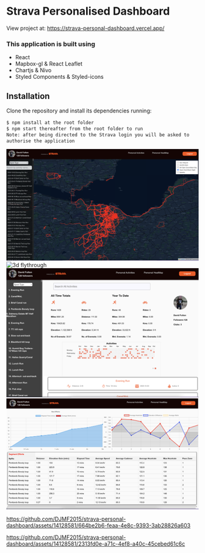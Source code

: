#  Strava Personalised Dashboard

View project at:
<https://strava-personal-dashboard.vercel.app/>

### This application is built using 
- React
- Mapbox-gl & React Leaflet
- Chartjs & Nivo
- Styled Components & Styled-icons

## Installation
 
Clone the repository and install its dependencies running:

    $ npm install at the root folder
    $ npm start thereafter from the root folder to run
    Note: after being directed to the Strava login you will be asked to authorise the application

<p align="left">

  <img src="heatmap.png" title="3D map">

  <img src="3dmap.png" title="3d flythrough">

  <img src="profile.png" title="athlete profile">

  <img src="stats.png" title="activity stats">
 
</p>
 

https://github.com/DJMF2015/strava-personal-dashboard/assets/14128581/664be2b6-feaa-4e8c-9393-3ab28826a603


https://github.com/DJMF2015/strava-personal-dashboard/assets/14128581/2313fd0e-a71c-4ef8-a40c-45cebed61c6c
